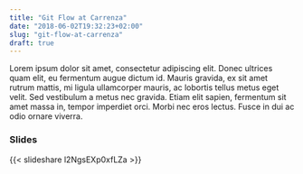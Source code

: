 ```yaml
---
title: "Git Flow at Carrenza"
date: "2018-06-02T19:32:23+02:00"
slug: "git-flow-at-carrenza"
draft: true
---
```

Lorem ipsum dolor sit amet, consectetur adipiscing elit. Donec ultrices quam
elit, eu fermentum augue dictum id. Mauris gravida, ex sit amet rutrum mattis,
mi ligula ullamcorper mauris, ac lobortis tellus metus eget velit. Sed
vestibulum a metus nec gravida. Etiam elit sapien, fermentum sit amet massa in,
tempor imperdiet orci. Morbi nec eros lectus. Fusce in dui ac odio ornare
viverra.

### Slides

{{< slideshare l2NgsEXp0xfLZa >}}
